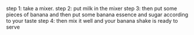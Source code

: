 step 1: take a mixer.
step 2: put milk in the mixer 
step 3: then put some pieces of banana and then put some banana essence and sugar according to your taste
step 4: then mix it well and your banana shake is ready to serve
